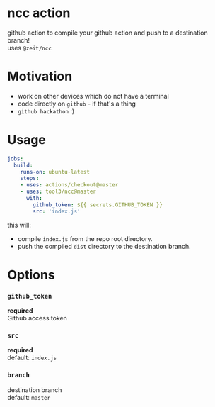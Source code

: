 # ncc action 
github action to compile your github action and push to a destination branch!   
uses `@zeit/ncc`

# Motivation
* work on other devices which do not have a terminal
* code directly on `github` - if that's a thing
* `github hackathon` :)

# Usage    
```yaml
jobs:
  build:
    runs-on: ubuntu-latest
    steps:
    - uses: actions/checkout@master
    - uses: tool3/ncc@master
      with:
        github_token: ${{ secrets.GITHUB_TOKEN }}
        src: 'index.js'
```
this will:
* compile `index.js` from the repo root directory.
* push the compiled `dist` directory to the destination branch.

# Options
### `github_token`   
   **required**   
   Github access token
### `src`   
  **required**   
  default: `index.js`
### `branch`   
  destination branch   
  default: `master`
